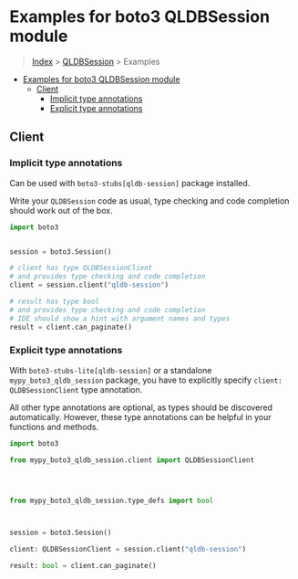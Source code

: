 <a id="examples-for-boto3-qldbsession-module"></a>

# Examples for boto3 QLDBSession module

> [Index](../README.md) > [QLDBSession](./README.md) > Examples

- [Examples for boto3 QLDBSession module](#examples-for-boto3-qldbsession-module)
  - [Client](#client)
    - [Implicit type annotations](#implicit-type-annotations)
    - [Explicit type annotations](#explicit-type-annotations)

<a id="client"></a>

## Client

<a id="implicit-type-annotations"></a>

### Implicit type annotations

Can be used with `boto3-stubs[qldb-session]` package installed.

Write your `QLDBSession` code as usual, type checking and code completion
should work out of the box.

```python
import boto3


session = boto3.Session()

# client has type QLDBSessionClient
# and provides type checking and code completion
client = session.client("qldb-session")

# result has type bool
# and provides type checking and code completion
# IDE should show a hint with argument names and types
result = client.can_paginate()
```

<a id="explicit-type-annotations"></a>

### Explicit type annotations

With `boto3-stubs-lite[qldb-session]` or a standalone `mypy_boto3_qldb_session`
package, you have to explicitly specify `client: QLDBSessionClient` type
annotation.

All other type annotations are optional, as types should be discovered
automatically. However, these type annotations can be helpful in your functions
and methods.

```python
import boto3

from mypy_boto3_qldb_session.client import QLDBSessionClient




from mypy_boto3_qldb_session.type_defs import bool



session = boto3.Session()

client: QLDBSessionClient = session.client("qldb-session")

result: bool = client.can_paginate()
```
